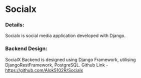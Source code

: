 # Socialx

### Details:
Socialx is social media application developed with Django.

### Backend Design:
SocialX Backend is designed using Django Framework, utilising DjangoRestFramework, PostgreSQL.
Github Link - https://github.com/Alok5102R/Socialx
